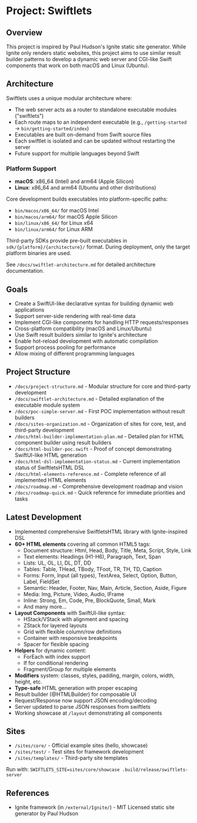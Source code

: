 # Project: Swiftlets

## Overview
This project is inspired by Paul Hudson's Ignite static site generator. While Ignite only renders static websites, this project aims to use similar result builder patterns to develop a dynamic web server and CGI-like Swift components that work on both macOS and Linux (Ubuntu).

## Architecture
Swiftlets uses a unique modular architecture where:
- The web server acts as a router to standalone executable modules ("swiftlets")
- Each route maps to an independent executable (e.g., `/getting-started` → `bin/getting-started/index`)
- Executables are built on-demand from Swift source files
- Each swiftlet is isolated and can be updated without restarting the server
- Future support for multiple languages beyond Swift

### Platform Support
- **macOS**: x86_64 (Intel) and arm64 (Apple Silicon)
- **Linux**: x86_64 and arm64 (Ubuntu and other distributions)

Core development builds executables into platform-specific paths:
- `bin/macos/x86_64/` for macOS Intel
- `bin/macos/arm64/` for macOS Apple Silicon  
- `bin/linux/x86_64/` for Linux x64
- `bin/linux/arm64/` for Linux ARM

Third-party SDKs provide pre-built executables in `sdk/{platform}/{architecture}/` format. During deployment, only the target platform binaries are used.

See `/docs/swiftlet-architecture.md` for detailed architecture documentation.

## Goals
- Create a SwiftUI-like declarative syntax for building dynamic web applications
- Support server-side rendering with real-time data
- Implement CGI-like components for handling HTTP requests/responses
- Cross-platform compatibility (macOS and Linux/Ubuntu)
- Use Swift result builders similar to Ignite's architecture
- Enable hot-reload development with automatic compilation
- Support process pooling for performance
- Allow mixing of different programming languages

## Project Structure
- `/docs/project-structure.md` - Modular structure for core and third-party development
- `/docs/swiftlet-architecture.md` - Detailed explanation of the executable module system
- `/docs/poc-simple-server.md` - First POC implementation without result builders
- `/docs/sites-organization.md` - Organization of sites for core, test, and third-party development
- `/docs/html-builder-implementation-plan.md` - Detailed plan for HTML component builder using result builders
- `/docs/html-builder-poc.swift` - Proof of concept demonstrating SwiftUI-like HTML generation
- `/docs/html-dsl-implementation-status.md` - Current implementation status of SwiftletsHTML DSL
- `/docs/html-elements-reference.md` - Complete reference of all implemented HTML elements
- `/docs/roadmap.md` - Comprehensive development roadmap and vision
- `/docs/roadmap-quick.md` - Quick reference for immediate priorities and tasks

## Latest Development
- Implemented comprehensive SwiftletsHTML library with Ignite-inspired DSL
- **60+ HTML elements** covering all common HTML5 tags:
  - Document structure: Html, Head, Body, Title, Meta, Script, Style, Link
  - Text elements: Headings (H1-H6), Paragraph, Text, Span
  - Lists: UL, OL, LI, DL, DT, DD
  - Tables: Table, THead, TBody, TFoot, TR, TH, TD, Caption
  - Forms: Form, Input (all types), TextArea, Select, Option, Button, Label, FieldSet
  - Semantic: Header, Footer, Nav, Main, Article, Section, Aside, Figure
  - Media: Img, Picture, Video, Audio, IFrame
  - Inline: Strong, Em, Code, Pre, BlockQuote, Small, Mark
  - And many more...
- **Layout Components** with SwiftUI-like syntax:
  - HStack/VStack with alignment and spacing
  - ZStack for layered layouts
  - Grid with flexible column/row definitions
  - Container with responsive breakpoints
  - Spacer for flexible spacing
- **Helpers** for dynamic content:
  - ForEach with index support
  - If for conditional rendering
  - Fragment/Group for multiple elements
- **Modifiers** system: classes, styles, padding, margin, colors, width, height, etc.
- **Type-safe** HTML generation with proper escaping
- Result builder (@HTMLBuilder) for composable UI
- Request/Response now support JSON encoding/decoding
- Server updated to parse JSON responses from swiftlets
- Working showcase at `/layout` demonstrating all components

## Sites
- `/sites/core/` - Official example sites (hello, showcase)
- `/sites/test/` - Test sites for framework development
- `/sites/templates/` - Third-party site templates

Run with: `SWIFTLETS_SITE=sites/core/showcase .build/release/swiftlets-server`

## References
- Ignite framework (in `/external/Ignite/`) - MIT Licensed static site generator by Paul Hudson